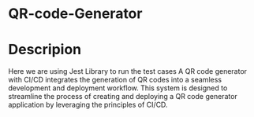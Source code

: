 # QR-code-Generator

# Descripion
Here we are using Jest Library to run the test cases
A QR code generator with CI/CD integrates the generation of QR codes into a seamless development and deployment workflow. This system is designed to streamline the process of creating and deploying a QR code generator application by leveraging the principles of CI/CD.

